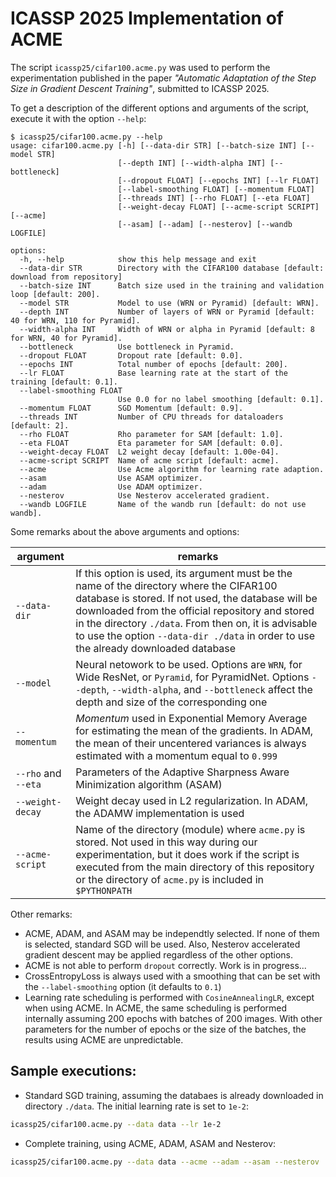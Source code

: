 ICASSP 2025 Implementation of ACME
==================================

The script `icassp25/cifar100.acme.py` was used to perform the experimentation published in the
paper *"Automatic Adaptation of the Step Size in Gradient Descent Training"*, submitted
to ICASSP 2025.

To get a description of the different options and arguments of the script, execute it with the option `--help`:

```console
$ icassp25/cifar100.acme.py --help
usage: cifar100.acme.py [-h] [--data-dir STR] [--batch-size INT] [--model STR]
                        [--depth INT] [--width-alpha INT] [--bottleneck]
                        [--dropout FLOAT] [--epochs INT] [--lr FLOAT]
                        [--label-smoothing FLOAT] [--momentum FLOAT]
                        [--threads INT] [--rho FLOAT] [--eta FLOAT]
                        [--weight-decay FLOAT] [--acme-script SCRIPT] [--acme]
                        [--asam] [--adam] [--nesterov] [--wandb LOGFILE]

options:
  -h, --help            show this help message and exit
  --data-dir STR        Directory with the CIFAR100 database [default: download from repository]
  --batch-size INT      Batch size used in the training and validation loop [default: 200].
  --model STR           Model to use (WRN or Pyramid) [default: WRN].
  --depth INT           Number of layers of WRN or Pyramid [default: 40 for WRN, 110 for Pyramid].
  --width-alpha INT     Width of WRN or alpha in Pyramid [default: 8 for WRN, 40 for Pyramid].
  --bottleneck          Use bottleneck in Pyramid.
  --dropout FLOAT       Dropout rate [default: 0.0].
  --epochs INT          Total number of epochs [default: 200].
  --lr FLOAT            Base learning rate at the start of the training [default: 0.1].
  --label-smoothing FLOAT
                        Use 0.0 for no label smoothing [default: 0.1].
  --momentum FLOAT      SGD Momentum [default: 0.9].
  --threads INT         Number of CPU threads for dataloaders [default: 2].
  --rho FLOAT           Rho parameter for SAM [default: 1.0].
  --eta FLOAT           Eta parameter for SAM [default: 0.0].
  --weight-decay FLOAT  L2 weight decay [default: 1.00e-04].
  --acme-script SCRIPT  Name of acme script [default: acme].
  --acme                Use Acme algorithm for learning rate adaption.
  --asam                Use ASAM optimizer.
  --adam                Use ADAM optimizer.
  --nesterov            Use Nesterov accelerated gradient.
  --wandb LOGFILE       Name of the wandb run [default: do not use wandb].
```

Some remarks about the above arguments and options:

| argument             | remarks                                                             |
| -------------------- | ------------------------------------------------------------------- |
| `--data-dir` | If this option is used, its argument must be the name of the directory where the CIFAR100 database is stored. If not used, the database will be downloaded from the official repository and stored in the directory `./data`. From then on, it is advisable to use the option `--data-dir ./data` in order to use the already downloaded database |
| `--model`    | Neural netowork to be used. Options are `WRN`, for Wide ResNet, or `Pyramid`, for PyramidNet. Options `--depth`, `--width-alpha`, and `--bottleneck` affect the depth and size of the corresponding one |
| `--momentum` | *Momentum* used in Exponential Memory Average for estimating the mean of the gradients. In ADAM, the mean of their uncentered variances is always estimated with a momentum equal to `0.999` |
| `--rho` and `--eta` | Parameters of the Adaptive Sharpness Aware Minimization algorithm (ASAM) |
| `--weight-decay` | Weight decay used in L2 regularization. In ADAM, the ADAMW implementation is used |
| `--acme-script` | Name of the directory (module) where `acme.py` is stored. Not used in this way during our experimentation, but it does work if the script is executed from the main directory of this repository or the directory of `acme.py` is included in `$PYTHONPATH` |

Other remarks:

- ACME, ADAM, and ASAM may be independtly selected. If none of them is
  selected, standard SGD will be used. Also, Nesterov accelerated
  gradient descent may be applied regardless of the other options.
- ACME is not able to perform `dropout` correctly. Work is in progress...
- CrossEntropyLoss is always used with a smoothing that can be set with
  the `--label-smoothing` option (it defaults to `0.1`)
- Learning rate scheduling is performed with `CosineAnnealingLR`, except
  when using ACME. In ACME, the same scheduling is performed internally
  assuming 200 epochs with batches of 200 images. With other parameters
  for the number of epochs or the size of the batches, the results using
  ACME are unpredictable.

Sample executions:
------------------

- Standard SGD training, assuming the databaes is already downloaded in
  directory `./data`. The initial learning rate is set to `1e-2`:

```sh
icassp25/cifar100.acme.py --data data --lr 1e-2
```

- Complete training, using ACME, ADAM, ASAM and Nesterov:

```sh
icassp25/cifar100.acme.py --data data --acme --adam --asam --nesterov
```
